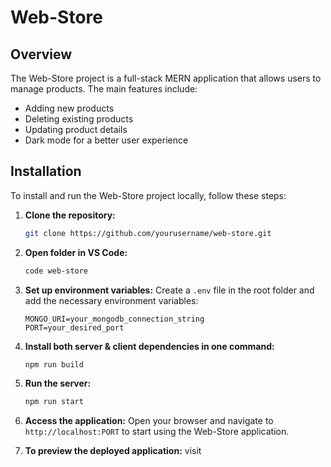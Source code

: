 <!--
This file is the README for the Web-Store project, providing an overview and instructions for the project.
-->

# Web-Store

## Overview

The Web-Store project is a full-stack MERN application that allows users to manage products. The main features include:

- Adding new products
- Deleting existing products
- Updating product details
- Dark mode for a better user experience

## Installation

To install and run the Web-Store project locally, follow these steps:

1. **Clone the repository:**
   ```bash
   git clone https://github.com/yourusername/web-store.git
   ```
2. **Open folder in VS Code:**

   ```bash
   code web-store
   ```

3. **Set up environment variables:**
   Create a `.env` file in the root folder and add the necessary environment variables:

   ```env
   MONGO_URI=your_mongodb_connection_string
   PORT=your_desired_port
   ```

4. **Install both server & client dependencies in one command:**

   ```bash
   npm run build
   ```

5. **Run the server:**

   ```bash
   npm run start
   ```

6. **Access the application:**
   Open your browser and navigate to `http://localhost:PORT` to start using the Web-Store application.

7. **To preview the deployed application:**
   visit
